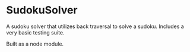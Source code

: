 SudokuSolver
============

A sudoku solver that utilizes back traversal to solve a sudoku.
Includes a very basic testing suite. 

Built as a node module.
